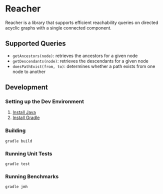 # Reacher
Reacher is a library that supports efficient reachability queries on directed acyclic graphs with a single connected component.

## Supported Queries
* `getAncestors(node)`: retrieves the ancestors for a given node
* `getDescendants(node)`: retrieves the descendants for a given node
* `doesPathExist(from, to)`: determines whether a path exists from one node to another

## Development
### Setting up the Dev Environment
1. [Install Java](https://openjdk.java.net/install/)
2. [Install Gradle](https://gradle.org/install/)

### Building
`gradle build`
### Running Unit Tests
`gradle test`
### Running Benchmarks
`gradle jmh`